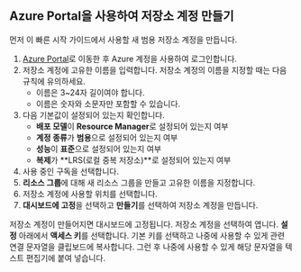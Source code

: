 ## <a name="create-a-storage-account-by-using-the-azure-portal"></a>Azure Portal을 사용하여 저장소 계정 만들기

먼저 이 빠른 시작 가이드에서 사용할 새 범용 저장소 계정을 만듭니다. 

1. [Azure Portal](https://portal.azure.com/#create/Microsoft.StorageAccount-ARM)로 이동한 후 Azure 계정을 사용하여 로그인합니다. 
2. 저장소 계정에 고유한 이름을 입력합니다. 저장소 계정의 이름을 지정할 때는 다음 규칙에 유의하세요.
    - 이름은 3~24자 길이여야 합니다.
    - 이름은 숫자와 소문자만 포함할 수 있습니다.
3. 다음 기본값이 설정되어 있는지 확인합니다. 
    - **배포 모델**이 **Resource Manager**로 설정되어 있는지 여부
    - **계정 종류**가 **범용**으로 설정되어 있는지 여부
    - **성능**이 **표준**으로 설정되어 있는지 여부
    - **복제**가 **LRS(로컬 중복 저장소)**로 설정되어 있는지 여부
4. 사용 중인 구독을 선택합니다. 
5. **리소스 그룹**에 대해 새 리소스 그룹을 만들고 고유한 이름을 지정합니다. 
6. 저장소 계정에 사용할 위치를 선택합니다.
7. **대시보드에 고정**을 선택하고 **만들기**를 선택하여 저장소 계정을 만듭니다. 

저장소 계정이 만들어지면 대시보드에 고정됩니다. 저장소 계정을 선택하여 엽니다. **설정** 아래에서 **액세스 키**를 선택합니다. 기본 키를 선택하고 나중에 사용할 수 있게 관련 연결 문자열을 클립보드에 복사합니다. 그런 후 나중에 사용할 수 있게 해당 문자열을 텍스트 편집기에 붙여 넣습니다.
